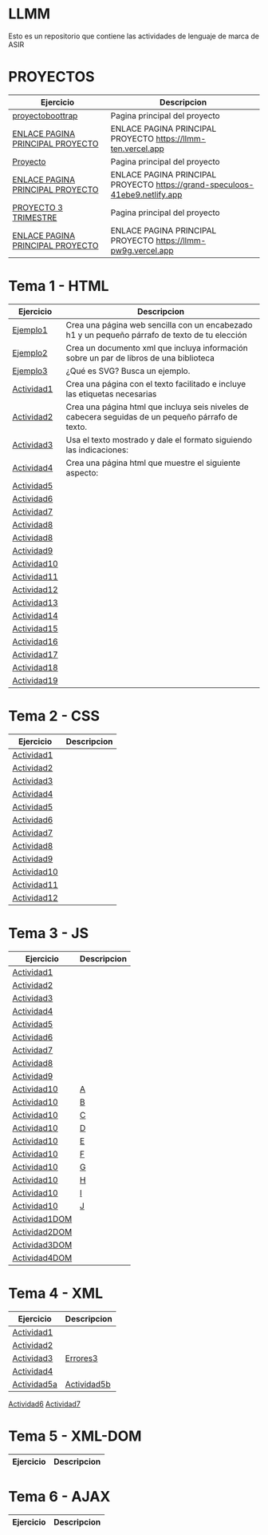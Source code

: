# LLMM
Esto es un repositorio que contiene las actividades de lenguaje de marca de ASIR

# PROYECTOS

Ejercicio | Descripcion
----------|--------------
[proyectoboottrap](/proyectoboottrap/index.html)|Pagina principal del proyecto
[ENLACE PAGINA PRINCIPAL PROYECTO]([https://llmm-ten.vercel.app])|ENLACE PAGINA PRINCIPAL PROYECTO https://llmm-ten.vercel.app
[Proyecto](/Proyecto/index.html)|Pagina principal del proyecto
[ENLACE PAGINA PRINCIPAL PROYECTO]([https://grand-speculoos-41ebe9.netlify.app])|ENLACE PAGINA PRINCIPAL PROYECTO https://grand-speculoos-41ebe9.netlify.app
[PROYECTO 3 TRIMESTRE](/proyecto3trimestre/index.html)|Pagina principal del proyecto
[ENLACE PAGINA PRINCIPAL PROYECTO]([https://llmm-pw9g.vercel.app])|ENLACE PAGINA PRINCIPAL PROYECTO https://llmm-pw9g.vercel.app


# Tema 1 - HTML

Ejercicio | Descripcion
----------|--------------
[Ejemplo1](/tema1/ejemplo1.html)|Crea una página web sencilla con un encabezado h1 y un pequeño párrafo de texto de tu elección
[Ejemplo2](/tema1/ejemplo2.xml)|Crea un documento xml que incluya información sobre un par de libros de una biblioteca
[Ejemplo3](/tema1/ejemplo3.html)|¿Qué es SVG? Busca un ejemplo.
[Actividad1](/tema1/actividad1.html)|Crea una página con el texto facilitado e incluye las etiquetas necesarias
[Actividad2](/tema1/actividad2.html)|Crea una página html que incluya seis niveles de cabecera seguidas de un pequeño párrafo de texto.
[Actividad3](/tema1/actividad3.html)|Usa el texto mostrado y dale el formato siguiendo las indicaciones:
[Actividad4](/tema1/actividad4.html)|Crea una página html que muestre el siguiente aspecto:
[Actividad5](/tema1/actividad5.html)|
[Actividad6](/tema1/actividad6.html)|
[Actividad7](/tema1/actividad7.html)|
[Actividad8](/tema1/actividad8_PP.html)|
[Actividad8](/tema1/actividad8_Pportfolio.html)|
[Actividad9](/tema1/actividad9.html)|
[Actividad10](/tema1/actividad10.html)|
[Actividad11](/tema1/actividad11.html)|
[Actividad12](/tema1/actividad12.html)|
[Actividad13](/tema1/actividad13.html)|
[Actividad14](/tema1/actividad14.html)|
[Actividad15](/tema1/actividad15.html)|
[Actividad16](/tema1/actividad16.html)|
[Actividad17](/tema1/actividad17.html)|
[Actividad18](/tema1/actividad18.html)|
[Actividad19](/tema1/actividad19/actividad19.html)|



# Tema 2 - CSS

Ejercicio | Descripcion
----------|--------------
[Actividad1](/css/actividad1.html)|
[Actividad2](/css/actividad2.html)|
[Actividad3](/css/actividad3.html)|
[Actividad4](/css/actividad4.html)|
[Actividad5](/css/actividad5.html)|
[Actividad6](/css/actividad6.html)|
[Actividad7](/css/actividad7.html)|
[Actividad8](/css/actividad8.html)|
[Actividad9](/css/actividad9.html)|
[Actividad10](/css/actividad10.html)|
[Actividad11](/css/actividad11.html)|
[Actividad12](/css/actividad12.html)|



# Tema 3 - JS

Ejercicio | Descripcion
----------|--------------
[Actividad1](/js/actividad1/js01.html)|
[Actividad2](/js/actividad2/js02.html)|
[Actividad3](/js/actividad3/js03.html)|
[Actividad4](/js/actividad4/js04.html)|
[Actividad5](/js/actividad5/js05.html)|
[Actividad6](/js/actividad6/js06.html)|
[Actividad7](/js/actividad7/index.html)|
[Actividad8](/js/actividad8/js08.html)|
[Actividad9](/js/actividad9/index.html)|
[Actividad10](/js/actividad10)|[A](/js/actividad10/apartadoA.html)
[Actividad10](/js/actividad10)|[B](/js/actividad10/apartadoB.html)
[Actividad10](/js/actividad10)|[C](/js/actividad10/apartadoC.html)
[Actividad10](/js/actividad10)|[D](/js/actividad10/apartadoD.html)
[Actividad10](/js/actividad10)|[E](/js/actividad10/apartadoE.html)
[Actividad10](/js/actividad10)|[F](/js/actividad10/apartadoF.html)
[Actividad10](/js/actividad10)|[G](/js/actividad10/apartadoG.html)
[Actividad10](/js/actividad10)|[H](/js/actividad10/apartadoH.html)
[Actividad10](/js/actividad10)|[I](/js/actividad10/apartadoI.html)
[Actividad10](/js/actividad10)|[J](/js/actividad10/apartadoJ.html)
[Actividad1DOM](/js/DOM1/index.html)|
[Actividad2DOM](/js/DOM2/index.html)|
[Actividad3DOM](/js/DOM3/index.html)|
[Actividad4DOM](/js/DOM4/index.html)|


# Tema 4 - XML

Ejercicio | Descripcion
----------|--------------
[Actividad1](/xml/actividad1/actividad1.xml)|
[Actividad2](/xml/actividad2/ex2.xml)|
[Actividad3](/xml/actividad3/ex3.xml)|[Errores3](xml/actividad3/ex3-err.txt)
[Actividad4](/xml/actividad4/ex4.xml)|
[Actividad5a](/xml/actividad5/Ex5a.xml)|[Actividad5b](/xml/actividad5/Ex5b.xml)
[Actividad6](/xml/actividad6/Ex6.xml)
[Actividad7](/xml/actividad7/Ex7.txt)



# Tema 5 - XML-DOM

Ejercicio | Descripcion
----------|--------------





# Tema 6 - AJAX

Ejercicio | Descripcion
----------|--------------
